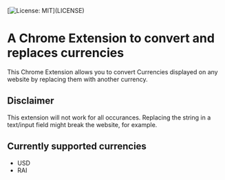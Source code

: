 [![License: MIT](https://img.shields.io/apm/l/atomic-design-ui.svg?)](LICENSE)

# A Chrome Extension to convert and replaces currencies
This Chrome Extension allows you to convert Currencies displayed on any website by replacing them with another currency.

## Disclaimer
This extension will not work for all occurances. Replacing the string in a text/input field might break the website, for example.

## Currently supported currencies
- USD
- RAI
